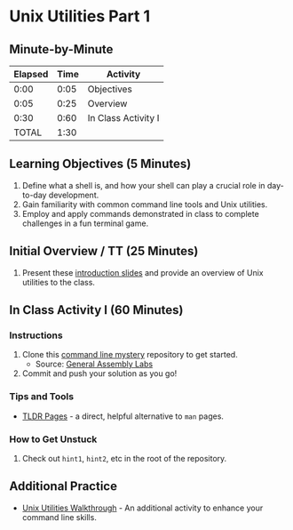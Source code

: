 # Unix Utilities Part 1

## Minute-by-Minute

| **Elapsed** | **Time**  | **Activity**              |
| ----------- | --------- | ------------------------- |
| 0:00        | 0:05      | Objectives                |
| 0:05        | 0:25      | Overview                  |
| 0:30        | 0:60      | In Class Activity I       |
| TOTAL       | 1:30      |                           |

## Learning Objectives (5 Minutes)

1. Define what a shell is, and how your shell can play a crucial role in day-to-day development.
2. Gain familiarity with common command line tools and Unix utilities.
3. Employ and apply commands demonstrated in class to complete challenges in a fun terminal game.

## Initial Overview / TT (25 Minutes)

1. Present these [introduction slides](https://www.dropbox.com/s/ob2lyxn6qjjix2p/Unix%20Utilities.pdf?dl=0) and provide an overview of Unix utilities to the class.

## In Class Activity I (60 Minutes)

### Instructions

1. Clone this [command line mystery](https://github.com/SF-WDI-LABS/command-line-mystery) repository to get started.
    * Source: [General Assembly Labs](https://github.com/SF-WDI-LABS)
1. Commit and push your solution as you go!
    
### Tips and Tools

* [TLDR Pages](https://tldr.sh) - a direct, helpful alternative to `man` pages.

### How to Get Unstuck

1. Check out `hint1`, `hint2`, etc in the root of the repository.

## Additional Practice

* [Unix Utilities Walkthrough](https://github.com/Make-School-Labs/Core-Unix-Utilities) - An additional activity to enhance your command line skills.
